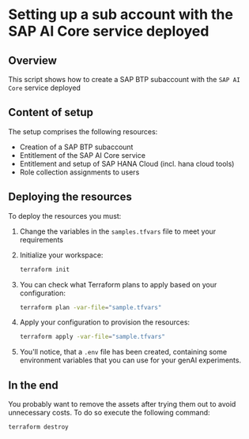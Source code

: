 # Setting up a sub account with the SAP AI Core service deployed

## Overview

This script shows how to create a SAP BTP subaccount with the `SAP AI Core` service deployed

## Content of setup

The setup comprises the following resources:

- Creation of a SAP BTP subaccount
- Entitlement of the SAP AI Core service
- Entitlement and setup of SAP HANA Cloud (incl. hana cloud tools)
- Role collection assignments to users

## Deploying the resources

To deploy the resources you must:

1. Change the variables in the `samples.tfvars` file to meet your requirements

2. Initialize your workspace:

   ```bash
   terraform init
   ```

3. You can check what Terraform plans to apply based on your configuration:

   ```bash
   terraform plan -var-file="sample.tfvars"
   ```

4. Apply your configuration to provision the resources:

   ```bash
   terraform apply -var-file="sample.tfvars"
   ```

5. You'll notice, that a `.env` file has been created, containing some environment variables that you can use for your genAI experiments.

## In the end

You probably want to remove the assets after trying them out to avoid unnecessary costs. To do so execute the following command:

```bash
terraform destroy
```
